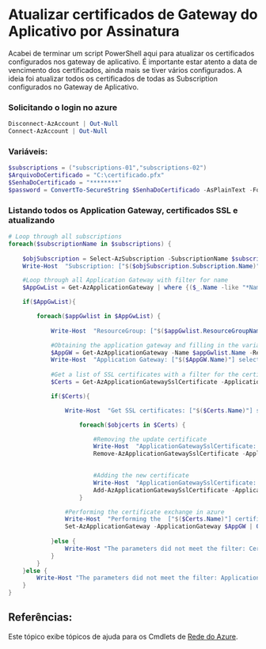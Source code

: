 # Atualizar certificados de Gateway do Aplicativo por Assinatura


Acabei de terminar um script PowerShell aqui para atualizar os certificados configurados nos gateway de aplicativo. É importante estar atento a data de vencimento dos certificados, ainda mais se tiver vários configurados. A ideia foi atualizar todos os certificados de todas as Subscription configurados no Gateway de Aplicativo.


### Solicitando o login no azure
```powershell
Disconnect-AzAccount | Out-Null
Connect-AzAccount | Out-Null
```

### Variáveis:
```powershell
$subscriptions = ("subscriptions-01","subscriptions-02") 
$ArquivoDoCertificado = "C:\certificado.pfx"
$SenhaDoCertificado = "********"
$password = ConvertTo-SecureString $SenhaDoCertificado -AsPlainText -Force
```

### Listando todos os Application Gateway, certificados SSL e atualizando 
```powershell
# Loop through all subscriptions
foreach($subscriptionName in $subscriptions) {    
    
    $objSubscription = Select-AzSubscription -SubscriptionName $subscriptionName  
    Write-Host  "Subscription: ["$($objSubscription.Subscription.Name)"] selected " -ForegroundColor Cyan;   

    #Loop through all Application Gateway with filter for name
    $AppGwList = Get-AzApplicationGateway | where {($_.Name -like "*Name_Application_Gateway*"}  

    if($AppGwList){

        foreach($appGwlist in $AppGwList) {
        
            Write-Host  "ResourceGroup: ["$($appGwlist.ResourceGroupName)"] selected" -ForegroundColor Yellow;

            #Obtaining the application gateway and filling in the variable $ag
            $AppGW = Get-AzApplicationGateway -Name $appGwlist.Name -ResourceGroup $appGwlist.ResourceGroupName
            Write-Host  "Application Gateway: ["$($AppGW.Name)"] selected" -ForegroundColor White;
        
            #Get a list of SSL certificates with a filter for the certificate name, if you have more than one.
            $Certs = Get-AzApplicationGatewaySslCertificate -ApplicationGateway $AppGW  | where {($_.Name -like "*Name_certificate*")}  

            if($Certs){

                Write-Host  "Get SSL certificates: ["$($Certs.Name)"] selected" -ForegroundColor Green;

                    foreach($objcerts in $Certs) {

                        #Removing the update certificate
                        Write-Host  "ApplicationGatewaySslCertificate: ["$($objcerts.Name)"] Remove" -ForegroundColor Green;
                        Remove-AzApplicationGatewaySslCertificate -ApplicationGateway $AppGW -Name $Certs.Name | Out-Null
                

                        #Adding the new certificate
                        Write-Host  "ApplicationGatewaySslCertificate: ["$($objcerts.Name)"] Add" -ForegroundColor Green;
                        Add-AzApplicationGatewaySslCertificate -ApplicationGateway $AppGW -Name $Certs.Name -CertificateFile $ArquivoDoCertificado -Password $password | Out-Null
                    }

                #Performing the certificate exchange in azure
                Write-Host  "Performing the  ["$($Certs.Name)"] certificate update on ["$($appGwlist.Name)"]" -ForegroundColor Magenta;
                Set-AzApplicationGateway -ApplicationGateway $AppGW | Out-Null
            
            }else {
                Write-Host "The parameters did not meet the filter: Certificate" -ForegroundColor Red;
            }
        }
    }else {
        Write-Host "The parameters did not meet the filter: ApplicationGateway" -ForegroundColor Red;
    }
}
```

## Referências:

Este tópico exibe tópicos de ajuda para os Cmdlets de [Rede do Azure](https://docs.microsoft.com/en-us/powershell/module/az.network/?view=azps-4.6.1#application-gateway).